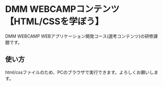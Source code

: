 # DMM WEBCAMPコンテンツ【HTML/CSSを学ぼう】
DMM WEBCAMP WEBアプリケーション開発コース(選考コンテンツ)の研修課題です。
## 使い方
html/cssファイルのため、PCのブラウザで実行できます。よろしくお願いします。
